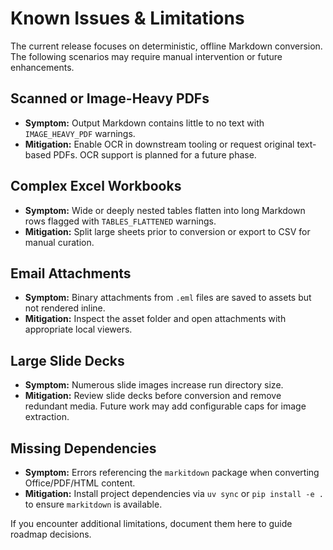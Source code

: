 # Known Issues & Limitations

The current release focuses on deterministic, offline Markdown conversion. The following scenarios
may require manual intervention or future enhancements.

## Scanned or Image-Heavy PDFs

- **Symptom:** Output Markdown contains little to no text with `IMAGE_HEAVY_PDF` warnings.
- **Mitigation:** Enable OCR in downstream tooling or request original text-based PDFs. OCR support is
  planned for a future phase.

## Complex Excel Workbooks

- **Symptom:** Wide or deeply nested tables flatten into long Markdown rows flagged with
  `TABLES_FLATTENED` warnings.
- **Mitigation:** Split large sheets prior to conversion or export to CSV for manual curation.

## Email Attachments

- **Symptom:** Binary attachments from `.eml` files are saved to assets but not rendered inline.
- **Mitigation:** Inspect the asset folder and open attachments with appropriate local viewers.

## Large Slide Decks

- **Symptom:** Numerous slide images increase run directory size.
- **Mitigation:** Review slide decks before conversion and remove redundant media. Future work may add
  configurable caps for image extraction.

## Missing Dependencies

- **Symptom:** Errors referencing the `markitdown` package when converting Office/PDF/HTML content.
- **Mitigation:** Install project dependencies via `uv sync` or `pip install -e .` to ensure
  `markitdown` is available.

If you encounter additional limitations, document them here to guide roadmap decisions.
